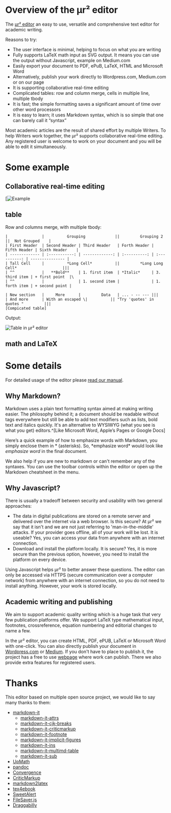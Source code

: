 # Overview of the μr² editor

The [μr² editor](https://mur2.co.uk/editor) an easy to use, versatile and comprehensive text editor for academic writing.

Reasons to try:

+ The user interface is minimal, helping to focus on what you are writing
+ Fully supports LaTeX math input as SVG output. It means you can use the output without Javascript, example on Medium.com
+ Easily export your document to PDF, ePuB, LaTeX, HTML and Microsoft Word
+ Alternatively, publish your work directly to Wordpress.com, Medium.com or on our page
+ It is supporting collaborative real-time editing
+ Complicated tables: row and column merge, cells in multiple line, multiple tbody
+ It is fast; the simple formatting saves a significant amount of time over other word processors
+ It is easy to learn; it uses Markdown syntax, which is so simple that one can barely call it “syntax”


Most academic articles are the result of shared effort by multiple Writers. To help Writers work together, the μr² supports collaborative real-time editing. Any registered user is welcome to work on your document and you will be able to edit it simultaneously.

# Some example

## Collaborative real-time editing

[![Example](https://www.youtube.com/watch?v=hAq17feU1SQ)


## table

Row and columns merge, with multiple tbody:
```
|               |          Grouping             ||         Grouping 2         ||  Not Grouped    |
| First Header  | Second Header | Third Header   | Forth Header | Fifth Header | Sixth Header    |
| ------------- | :-----------: | -------------: | :----------: | :----------: | --------------- |
| Tall Cell     |          *Long Cell*          ||         *Long Long Cell*                    |||
| ^^            |   **Bold**    | 1. first item  | *Italic*     | 3. third item | + first point  |\
| ^^            |               | 1. second item |              | 1. forth item | + second point |

| New section   |     More      |         Data   | ... - -- --- |||
| And more      | With an escaped \|          || "Try 'quotes' in quotes "         |||
[Compicated table]
```

Output:

![Table in [μr² editor](https://mur2.co.uk/editor)](https://sajozsattilahome.files.wordpress.com/2021/04/mut2_table_example.png)


## math and LaTeX



# Some details

For detailed usage of the editor please [read our manual](https://mur2.co.uk/editormanual). 

## Why Markdown?
Markdown uses a plain text formatting syntax aimed at making writing easier. The philosophy behind it; a document should be readable without tags everywhere but still be able to add text modifiers such as lists, bold text and italics quickly. It's an alternative to WYSIWYG (what you see is what you get) editors.^[Like Microsoft Word, Apple’s Pages or Google Docs]

Here’s a quick example of how to emphasize words with Markdown, you simply enclose them in * (asterisks). So, \*emphasize word* would look like *emphasize word* in the final document.

We also help if you are new to markdown or can't remember any of the syntaxes. You can use the toolbar controls within the editor or open up the Markdown cheatsheet in the menu.

## Why Javascript?
There is usually a tradeoff between security and usability with two general approaches:

+ The data in digital publications are stored on a remote server and delivered over the internet via a web browser. Is this secure? At μr² we say that it isn't and we are not just referring to 'man-in-the-middle' attacks. If your provider goes offline, all of your work will be lost. It is useable?  Yes, you can access your data from anywhere with an internet connection.
+ Download and install the platform locally. It is secure? Yes, it is more secure than the previous option, however, you need to install the platform on every device.

Using Javascript helps μr² to better answer these questions. The editor can only be accessed via HTTPS (secure communication over a computer network) from anywhere with an internet connection, so you do not need to install anything.  However, your work is stored locally.  

## Academic writing and publishing
We aim to support academic quality writing which is a huge task that very few publication platforms offer.  We support LaTeX type mathematical input, footnotes, crossreference, equation numbering and editorial changes to name a few.

In the  μr² editor, you can create HTML, PDF, ePUB, LaTeX or Microsoft Word with one-click. You can also directly publish your document in [Wordpress.com](https:wordpress.com) or [Medium](https://medium.com). If you don't have to place to publish it, the project has a free to use [webpage](https://mur2.co.uk) where work can publish.  There we also provide extra features for registered users. 

# Thanks

This editor based on multiple open source project, we would like to say many thanks to them:

+ [markdown-it](https://github.com/markdown-it/markdown-it)
  + [markdown-it-attrs](https://github.com/arve0/markdown-it-attrs)
  + [markdown-it-cjk-breaks](https://github.com/markdown-it/markdown-it-cjk-breaks)
  + [markdown-it-criticmarkup](https://github.com/GerHobbelt/markdown-it-criticmarkup)
  + [markdown-it-footnote](https://github.com//markdown-it/markdown-it-footnote)
  + [markdown-it-implicit-figures](https://github.com/arve0/markdown-it-implicit-figures)
  + [markdown-it-ins](https://github.com//markdown-it/markdown-it-ins )
  + [markdown-it-multimd-table](https://github.com/RedBug312/markdown-it-multimd-table)
  + [markdown-it-sub](https://github.com//markdown-it/markdown-it-sub)
+ [UpMath](https://github.com/parpalak/upmath.me)
+ [pandoc](https://pandoc.org/)
+ [Convergence](https://github.com/convergencelabs/)
+ [CriticMarkup](http://criticmarkup.com/)
+ [markdown2latex](https://github.com/rufuspollock/markdown2latex)
+ [tex4ebook](https://github.com/michal-h21/tex4ebook)
+ [SweetAlert](https://sweetalert.js.org/)
+ [FileSaver.js](https://github.com/eligrey/FileSaver.js)
+ [Draggabilly](https://draggabilly.desandro.com)